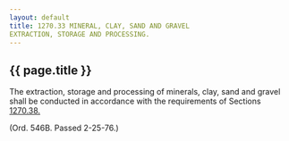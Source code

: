 ```yaml
---
layout: default 
title: 1270.33 MINERAL, CLAY, SAND AND GRAVEL
EXTRACTION, STORAGE AND PROCESSING.
---
```


{{ page.title }}
----------------

The extraction, storage and processing of minerals, clay, sand and
gravel shall be conducted in accordance with the requirements of
Sections [1270.38.](5159bb07.html)

(Ord. 546B. Passed 2-25-76.)
